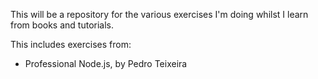 This will be a repository for the various exercises I'm doing whilst I learn from books and tutorials.

This includes exercises from:
* Professional Node.js, by Pedro Teixeira